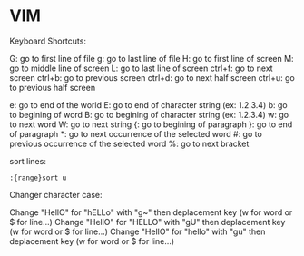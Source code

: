 VIM
===

Keyboard Shortcuts:

G: go to first line of file
g: go to last line of file
H: go to first line of screen
M: go to middle line of screen
L: go to last line of screen
ctrl+f: go to next screen
ctrl+b: go to previous screen
ctrl+d: go to next half screen
ctrl+u: go to previous half screen

e: go to end of the world
E: go to end of character string (ex: 1.2.3.4)
b: go to begining of word
B: go to begining of character string (ex: 1.2.3.4)
w: go to next word
W: go to next string
{: go to begining of paragraph
}: go to end of paragraph
*: go to next occurrence of the selected word
#: go to previous occurrence of the selected word
%: go to next bracket

sort lines:

    :{range}sort u

Changer character case:

Change "HellO" for "hELLo" with "g~" then deplacement key (w for word or $ for line...)
Change "HellO" for "HELLO" with "gU" then deplacement key (w for word or $ for line...)
Change "HellO" for "hello" with "gu" then deplacement key (w for word or $ for line...)

